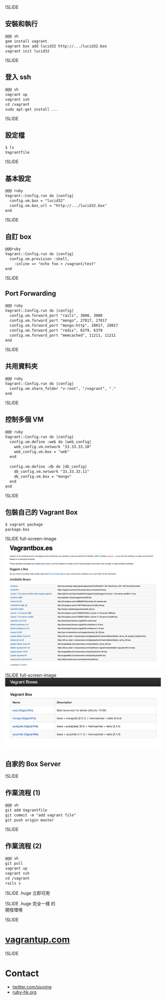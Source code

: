 !SLIDE
## 安裝和執行 ##

    @@@ sh
    gem install vagrant
    vagrant box add lucid32 http://.../lucid32.box
    vagrant init lucid32

!SLIDE
## 登入 ssh ##
    @@@ sh
    vagrant up
    vagrant ssh
    cd /vagrant
    sudo apt-get install ...

!SLIDE
## 設定檔 ##

    $ ls
    Vagrantfile

!SLIDE
## 基本設定 ##

    @@@ ruby
    Vagrant::Config.run do |config|
      config.vm.box = "lucid32"
      config.vm.box_url = "http://.../lucid32.box"
    end

!SLIDE
## 自訂 box ##
    @@@ruby
    Vagrant::Config.run do |config|
      config.vm.provision :shell, 
        :inline => "echo foo > /vagrant/test"
    end

!SLIDE
## Port Forwarding ##

    @@@ ruby
    Vagrant::Config.run do |config|
      config.vm.forward_port "rails", 3000, 3000
      config.vm.forward_port "mongo", 27017, 27017
      config.vm.forward_port "mongo-http", 28017, 28017
      config.vm.forward_port "redis", 6379, 6379  
      config.vm.forward_port "memcached", 11211, 11211
    end

!SLIDE
## 共用資料夾 ##

    @@@ ruby
    Vagrant::Config.run do |config|
      config.vm.share_folder "v-root", "/vagrant", "."
    end

!SLIDE

## 控制多個 VM ##

    @@@ ruby
    Vagrant::Config.run do |config|
      config.vm.define :web do |web_config|
        web_config.vm.network "33.33.33.10"
        web_config.vm.box = "web"
      end      

      config.vm.define :db do |db_config|
        db_config.vm.network "33.33.33.11"
        db_config.vm.box = "mongo"
      end
    end

!SLIDE
## 包裝自己的 Vagrant Box ##

    $ vagrant package  
    package.box

!SLIDE full-screen-image
![](vagrantboxes.png)

!SLIDE full-screen-image
![](vagrantbox2.png)
## 自家的 Box Server  ##

!SLIDE

## 作業流程 (1) ##

    @@@ sh
    git add Vagrantfile
    git commit -m "add vagrant file"
    git push origin master

!SLIDE

## 作業流程 (2) ##

    @@@ sh
    git pull
    vagrant up
    vagrant ssh
    cd /vagrant
    rails s

!SLIDE 
.huge 立即可用

!SLIDE
.huge 完全一樣
的    
開發環境

!SLIDE
# [vagrantup.com](http://vagrantup.com/) #

!SLIDE
# Contact #

- [twitter.com/siuying](http://twitter.com/siuying)
- [ruby-hk.org](http://ruby-hk.org)
